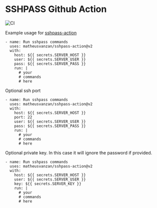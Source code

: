 # SSHPASS Github Action

![CI](https://github.com/matheusvanzan/sshpass-action-example/workflows/CI/badge.svg)

Example usage for [sshpass-action](https://github.com/matheusvanzan/sshpass-action)

```
- name: Run sshpass commands
  uses: matheusvanzan/sshpass-action@v2
  with:
    host: ${{ secrets.SERVER_HOST }}
    user: ${{ secrets.SERVER_USER }}
    pass: ${{ secrets.SERVER_PASS }}
    run: |
      # your 
      # commands
      # here
```

Optional ssh port

```
- name: Run sshpass commands
  uses: matheusvanzan/sshpass-action@v2
  with:
    host: ${{ secrets.SERVER_HOST }}
    port: 22
    user: ${{ secrets.SERVER_USER }}
    pass: ${{ secrets.SERVER_PASS }}
    run: |
      # your 
      # commands
      # here
```

Optional private key. In this case it will ignore the password if provided.

```
- name: Run sshpass commands
  uses: matheusvanzan/sshpass-action@v2
  with:
    host: ${{ secrets.SERVER_HOST }}
    user: ${{ secrets.SERVER_USER }}
    key: ${{ secrets.SERVER_KEY }}
    run: |
      # your 
      # commands
      # here
```